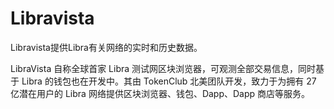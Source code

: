 # 

# Libravista

Libravista提供Libra有关网络的实时和历史数据。

LibraVista 自称全球首家 Libra 测试网区块浏览器，可观测全部交易信息，同时基于 Libra 的钱包也在开发中。其由 TokenClub 北美团队开发，致力于为拥有 27 亿潜在用户的 Libra 网络提供区块浏览器、钱包、Dapp、Dapp 商店等服务。

